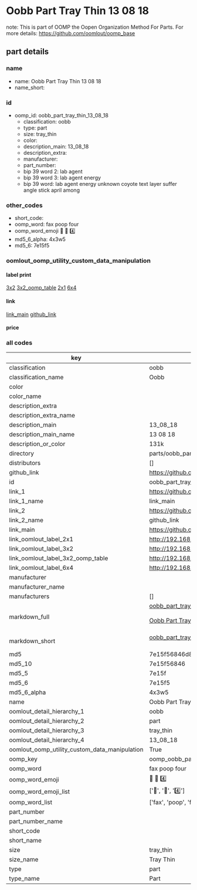 # Oobb Part Tray Thin 13 08 18  

note: This is part of OOMP the Oopen Organization Method For Parts. For more details: https://github.com/oomlout/oomp_base

##  part details





### name
* name: Oobb Part Tray Thin 13 08 18
* name_short: 
### id
* oomp_id: oobb_part_tray_thin_13_08_18
  * classification: oobb
  * type: part
  * size: tray_thin
  * color: 
  * description_main: 13_08_18
  * description_extra: 
  * manufacturer: 
  * part_number: 
  * bip 39 word 2: lab agent
  * bip 39 word 3: lab agent energy
  * bip 39 word: lab agent energy unknown coyote text layer suffer angle stick april among

### other_codes
* short_code: 
* oomp_word: fax poop four
* oomp_word_emoji :fax: :poop: :four:
* md5_6_alpha: 4x3w5
* md5_6: 7e15f5






### oomlout_oomp_utility_custom_data_manipulation
#### label print
[3x2](http://192.168.1.245:1112/?label=oomp%204x3w5)
[3x2_oomp_table](http://192.168.1.107:1112/?label=oomp%204x3w5)
[2x1](http://192.168.1.242:1112/?label=oomp%204x3w5)
[6x4](http://192.168.1.55:1112/?label=oomp%204x3w5)    

#### link

[link_main](https://github.com/oomlout/oomlout_oomp_current_version_messy/tree/main/parts/oobb_part_tray_thin_13_08_18) [github_link](https://github.com/oomlout/oomlout_oomp_part_src/tree/main/parts/oobb_part_tray_thin_13_08_18)                             

#### price







### all codes 
| key | value |  
| --- | --- |  
| classification | oobb |  
| classification_name | Oobb |  
| color |  |  
| color_name |  |  
| description_extra |  |  
| description_extra_name |  |  
| description_main | 13_08_18 |  
| description_main_name | 13 08 18 |  
| description_or_color | 131k |  
| directory | parts/oobb_part_tray_thin_13_08_18 |  
| distributors | [] |  
| github_link | https://github.com/oomlout/oomlout_oomp_part_src/tree/main/parts/oobb_part_tray_thin_13_08_18 |  
| id | oobb_part_tray_thin_13_08_18 |  
| link_1 | https://github.com/oomlout/oomlout_oomp_current_version_messy/tree/main/parts/oobb_part_tray_thin_13_08_18 |  
| link_1_name | link_main |  
| link_2 | https://github.com/oomlout/oomlout_oomp_part_src/tree/main/parts/oobb_part_tray_thin_13_08_18 |  
| link_2_name | github_link |  
| link_main | https://github.com/oomlout/oomlout_oomp_current_version_messy/tree/main/parts/oobb_part_tray_thin_13_08_18 |  
| link_oomlout_label_2x1 | http://192.168.1.242:1112/?label=oomp%204x3w5 |  
| link_oomlout_label_3x2 | http://192.168.1.245:1112/?label=oomp%204x3w5 |  
| link_oomlout_label_3x2_oomp_table | http://192.168.1.107:1112/?label=oomp%204x3w5 |  
| link_oomlout_label_6x4 | http://192.168.1.55:1112/?label=oomp%204x3w5 |  
| manufacturer |  |  
| manufacturer_name |  |  
| manufacturers | [] |  
| markdown_full | [oobb_part_tray_thin_13_08_18](https://github.com/oomlout/oomlout_oomp_current_version_messy/tree/main/parts/oobb_part_tray_thin_13_08_18)<br>[](https://github.com/oomlout/oomlout_oomp_current_version_messy/tree/main/parts/oobb_part_tray_thin_13_08_18)<br>[Oobb Part Tray Thin 13 08 18](https://github.com/oomlout/oomlout_oomp_current_version_messy/tree/main/parts/oobb_part_tray_thin_13_08_18)<br><br> |  
| markdown_short | [oobb_part_tray_thin_13_08_18](https://github.com/oomlout/oomlout_oomp_current_version_messy/tree/main/parts/oobb_part_tray_thin_13_08_18)<br><br> |  
| md5 | 7e15f56846d8afcb7e98dede94013be0 |  
| md5_10 | 7e15f56846 |  
| md5_5 | 7e15f |  
| md5_6 | 7e15f5 |  
| md5_6_alpha | 4x3w5 |  
| name | Oobb Part Tray Thin 13 08 18 |  
| oomlout_detail_hierarchy_1 | oobb |  
| oomlout_detail_hierarchy_2 | part |  
| oomlout_detail_hierarchy_3 | tray_thin |  
| oomlout_detail_hierarchy_4 | 13_08_18 |  
| oomlout_oomp_utility_custom_data_manipulation | True |  
| oomp_key | oomp_oobb_part_tray_thin_13_08_18 |  
| oomp_word | fax poop four |  
| oomp_word_emoji | :fax: :poop: :four: |  
| oomp_word_emoji_list | [':fax:', ':poop:', ':four:'] |  
| oomp_word_list | ['fax', 'poop', 'four'] |  
| part_number |  |  
| part_number_name |  |  
| short_code |  |  
| short_name |  |  
| size | tray_thin |  
| size_name | Tray Thin |  
| type | part |  
| type_name | Part |  

